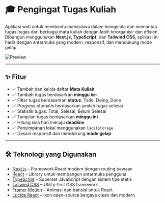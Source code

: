 # 🎓 Pengingat Tugas Kuliah

Aplikasi web untuk membantu mahasiswa dalam mengelola dan memantau tugas-tugas dari berbagai mata kuliah dengan lebih terorganisir dan efisien. Dibangun menggunakan **Next.js**, **TypeScript**, dan **Tailwind CSS**, aplikasi ini hadir dengan antarmuka yang modern, responsif, dan mendukung mode gelap.

![Preview](./public/images/todolist.png)

---

## ✨ Fitur

- ✅ Tambah dan kelola daftar **Mata Kuliah**
- ✅ Tambah tugas berdasarkan **minggu ke-**
- ✅ Filter tugas berdasarkan **status**: Todo, Doing, Done
- ✅ Progress otomatis berdasarkan jumlah tugas selesai
- ✅ Statistik tugas: Total, Selesai, Belum Selesai
- ✅ Tampilan tugas berdasarkan **minggu ini**
- ✅ Hitung sisa hari menuju **deadline**
- ✅ Penyimpanan lokal menggunakan `localStorage`
- ✅ Desain responsif dan mendukung **mode gelap**

---

## 🛠 Teknologi yang Digunakan

- [Next.js](https://nextjs.org/) – Framework React modern dengan routing bawaan
- [React](https://reactjs.org/) – Library untuk membangun antarmuka pengguna
- [TypeScript](https://www.typescriptlang.org/) – Superset JavaScript dengan sistem tipe statis
- [Tailwind CSS](https://tailwindcss.com/) – Utility-first CSS framework
- [Framer Motion](https://www.framer.com/motion/) – Animasi dan transisi untuk React
- [Lucide React](https://lucide.dev/) – Ikon open-source bergaya clean dan modern
